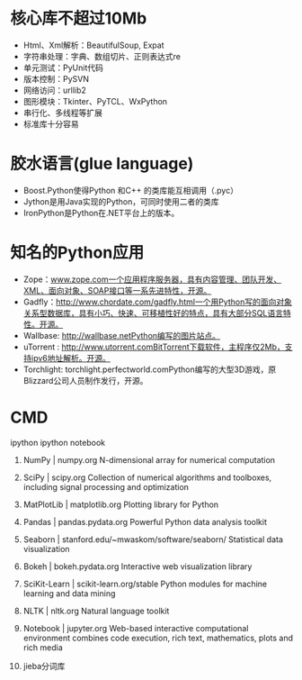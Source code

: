 # 核心库不超过10Mb
- Html、Xml解析：BeautifulSoup, Expat
- 字符串处理：字典、数组切片、正则表达式re
- 单元测试：PyUnit代码
- 版本控制：PySVN
- 网络访问：urllib2
- 图形模块：Tkinter、PyTCL、WxPython
- 串行化、多线程等扩展
- 标准库十分容易

# 胶水语言(glue language)
- Boost.Python使得Python 和C++ 的类库能互相调用（.pyc）
- Jython是用Java实现的Python，可同时使用二者的类库
- IronPython是Python在.NET平台上的版本。

# 知名的Python应用
- Zope：www.zope.com一个应用程序服务器，具有内容管理、团队开发、XML、面向对象、SOAP接口等一系先进特性，开源。
- Gadfly：http://www.chordate.com/gadfly.html一个用Python写的面向对象关系型数据库，具有小巧、快速、可移植性好的特点，具有大部分SQL语言特性。开源。
- Wallbase: http://wallbase.netPython编写的图片站点。
- uTorrent : http://www.utorrent.comBitTorrent下载软件，主程序仅2Mb，支持ipv6地址解析。开源。
- Torchlight: torchlight.perfectworld.comPython编写的大型3D游戏，原Blizzard公司人员制作发行，开源。

# CMD
ipython
ipython notebook


1. NumPy | numpy.org
N-dimensional array for numerical computation
2. SciPy | scipy.org
Collection of numerical algorithms and toolboxes,
including signal processing and optimization
3. MatPlotLib | matplotlib.org
Plotting library for Python
4. Pandas | pandas.pydata.org
Powerful Python data analysis toolkit
5. Seaborn | stanford.edu/~mwaskom/software/seaborn/
Statistical data visualization
6. Bokeh | bokeh.pydata.org
Interactive web visualization library
7. SciKit-Learn | scikit-learn.org/stable
Python modules for machine learning and data mining
8. NLTK | nltk.org
Natural language toolkit
9. Notebook | jupyter.org
Web-based interactive computational
environment combines code execution, rich
text, mathematics, plots and rich media

10. jieba分词库
